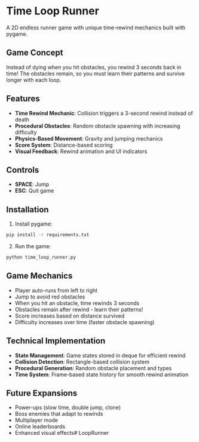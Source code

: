 # Time Loop Runner
A 2D endless runner game with unique time-rewind mechanics built with pygame.

## Game Concept

Instead of dying when you hit obstacles, you rewind 3 seconds back in time! The obstacles remain, so you must learn their patterns and survive longer with each loop.

## Features

- **Time Rewind Mechanic**: Collision triggers a 3-second rewind instead of death
- **Procedural Obstacles**: Random obstacle spawning with increasing difficulty
- **Physics-Based Movement**: Gravity and jumping mechanics
- **Score System**: Distance-based scoring
- **Visual Feedback**: Rewind animation and UI indicators

## Controls

- **SPACE**: Jump
- **ESC**: Quit game

## Installation

1. Install pygame:
```bash
pip install -r requirements.txt
```

2. Run the game:
```bash
python time_loop_runner.py
```

## Game Mechanics

- Player auto-runs from left to right
- Jump to avoid red obstacles
- When you hit an obstacle, time rewinds 3 seconds
- Obstacles remain after rewind - learn their patterns!
- Score increases based on distance survived
- Difficulty increases over time (faster obstacle spawning)

## Technical Implementation

- **State Management**: Game states stored in deque for efficient rewind
- **Collision Detection**: Rectangle-based collision system
- **Procedural Generation**: Random obstacle placement and types
- **Time System**: Frame-based state history for smooth rewind animation

## Future Expansions

- Power-ups (slow time, double jump, clone)
- Boss enemies that adapt to rewinds
- Multiplayer mode
- Online leaderboards
- Enhanced visual effects#   L o o p R u n n e r 
 
 
